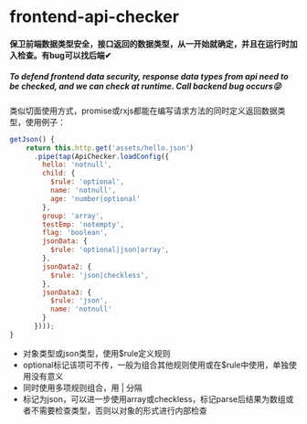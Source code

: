 # frontend-api-checker

#### 保卫前端数据类型安全，接口返回的数据类型，从一开始就确定，并且在运行时加入检查。有bug可以找后端✔
##### To defend frontend data security, response data types from api need to be checked, and we can check at runtime. Call backend bug occurs😜

类似切面使用方式，promise或rxjs都能在编写请求方法的同时定义返回数据类型，使用例子：
```javascript
getJson() {
    return this.http.get('assets/hello.json')
      .pipe(tap(ApiChecker.loadConfig({
        hello: 'notnull',
        child: {
          $rule: 'optional',
          name: 'notnull',
          age: 'number|optional'
        },
        group: 'array',
        testEmp: 'notempty',
        flag: 'boolean',
        jsonData: {
          $rule: 'optional|json|array',
        },
        jsonData2: {
          $rule: 'json|checkless',
        },
        jsonData3: {
          $rule: 'json',
          name: 'notnull'
        }
      })));
}
```

- 对象类型或json类型，使用$rule定义规则
- optional标记该项可不传，一般为组合其他规则使用或在$rule中使用，单独使用没有意义
- 同时使用多项规则组合，用 | 分隔
- 标记为json，可以进一步使用array或checkless，标记parse后结果为数组或者不需要检查类型，否则以对象的形式进行内部检查
